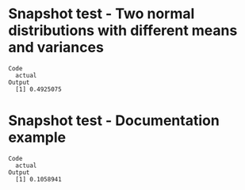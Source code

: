 # Snapshot test - Two normal distributions with different means and variances

    Code
      actual
    Output
      [1] 0.4925075

# Snapshot test - Documentation example

    Code
      actual
    Output
      [1] 0.1058941

